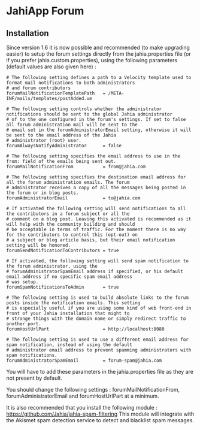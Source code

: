 JahiApp Forum
=============

Installation
------------

Since version 1.6 it is now possible and recommended (to make upgrading easier) to setup the forum settings directly
from the jahia.properties file (or if you prefer jahia.custom.properties), using the following
parameters (default values are also given here) :

    # The following setting defines a path to a Velocity template used to format mail notifications to both administrators
    # and forum contributors
    forumMailNotificationTemplatePath   = /META-INF/mails/templates/postAdded.vm

    # The following setting controls whether the administrator notifications should be sent to the global Jahia administrator
    # of to the one configured in the forum's settings. If set to false all forum administration mail will be sent to the
    # email set in the forumAdministratorEmail setting, otherwise it will be sent to the email address of the Jahia
    # administrator (root) user.
    forumAlwaysNotifyAdministrator      = false

    # The following setting specifies the email address to use in the from: field of the emails being sent out.
    forumMailNotificationFrom           = from@jahia.com

    # The following setting specifies the destination email address for all the forum administration emails. The forum
    # administrator receives a copy of all the messages being posted in the forum or in blog posts.
    forumAdministratorEmail             = to@jahia.com

    # If activated the following setting will send notifications to all the contributors in a forum subject or all the
    # comment on a blog post. Leaving this activated is recommended as it will help with the community building and should
    # be acceptable in terms of traffic. For the moment there is no way for the contributors to control this (opt-out) on
    # a subject or blog article basis, but their email notification setting will be honored.
    forumSendNotificationToContributors = true

    # If activated, the following setting will send spam notification to the forum administrator, using the
    # forumAdministratorSpamEmail address if specified, or his default email address if no specific spam email address
    # was setup.
    forumSpamNotificationsToAdmin       = true

    # The following setting is used to build absolute links to the forum posts inside the notification emails. This setting
    # is especially useful if you are using some kind of web front-end in front of your Jahia installation that might to
    # strange things with the domain name or simply redirect traffic to another port.
    forumHostUrlPart                    = http://localhost:8080

    # The following setting is used to use a different email address for spam notification, instead of using the default
    # administrator email address to prevent spamming administrators with spam notifications.
    forumAdministratorSpamEmail         = forum-spam@jahia.com

You will have to add these parameters in the jahia.properties file as they are not present by default.

You should change the following settings : forumMailNotificationFrom, forumAdministratorEmail and forumHostUrlPart
at a minimum.

It is also recommended that you install the following module : https://github.com/Jahia/jahia-spam-filtering
This module will integrate with the Akismet spam detection service to detect and blacklist spam messages.

